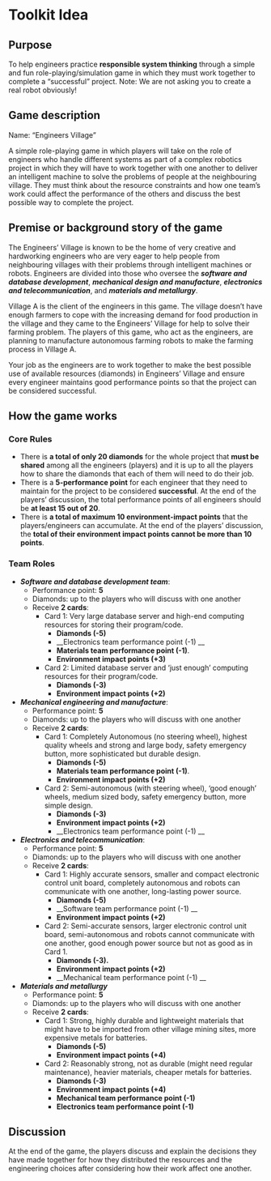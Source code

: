 
# Toolkit Idea

## Purpose

To help engineers practice __responsible system thinking__ through a simple and fun role\-playing/simulation game in which they must work together to complete a “successful” project\. Note: We are not asking you to create a real robot obviously\!

## Game description

Name: “Engineers Village”

A simple role\-playing game in which players will take on the role of engineers who handle different systems as part of a complex robotics project in which they will have to work together with one another to deliver an intelligent machine to solve the problems of people at the neighbouring village\. They must think about the resource constraints and how one team’s work could affect the performance of the others and discuss the best possible way to complete the project\.

## Premise or background story of the game

The Engineers’ Village is known to be the home of very creative and hardworking engineers who are very eager to help people from neighbouring villages with their problems through intelligent machines or robots\. Engineers are divided into those who oversee the __*software and database development*__, __*mechanical design and manufacture*__, __*electronics and telecommunication*__, and __*materials and metallurgy*__\.

Village A is the client of the engineers in this game\. The village doesn’t have enough farmers to cope with the increasing demand for food production in the village and they came to the Engineers’ Village for help to solve their farming problem\. The players of this game, who act as the engineers, are planning to manufacture autonomous farming robots to make the farming process in Village A\.

Your job as the engineers are to work together to make the best possible use of available resources \(diamonds\) in Engineers’ Village and ensure every engineer maintains good performance points so that the project can be considered successful\.

## How the game works

### Core Rules
- There is __a total of only 20 diamonds__ for the whole project that __must be shared__ among all the engineers \(players\) and it is up to all the players how to share the diamonds that each of them will need to do their job\.
- There is a __5\-performance point__ for each engineer that they need to maintain for the project to be considered __successful__\. At the end of the players’ discussion, the total performance points of all engineers should be __at least 15 out of 20__\.
- There is __a total of maximum 10 environment\-impact points__ that the players/engineers can accumulate\. At the end of the players’ discussion, the __total of their environment impact points cannot be more than 10 points__\.

### Team Roles
-   __*Software and database development team*__:
	- Performance point: __5__
	- Diamonds: up to the players who will discuss with one another
	- Receive __2 cards__:
		- Card 1: Very large database server and high\-end computing resources for storing their program/code\.
			- __Diamonds \(\-5\)__
			- __Electronics team performance point \(\-1\) __
			- __Materials team performance point \(\-1\)__\.
			- __Environment impact points \(\+3\)__
		- Card 2: Limited database server and ‘just enough’ computing resources for their program/code\. 
			- __Diamonds \(\-3\)__
			- __Environment impact points \(\+2\)__
- __*Mechanical engineering and manufacture*__:
	- Performance point: __5__
	- Diamonds: up to the players who will discuss with one another
	- Receive __2 cards__:
		- Card 1: Completely Autonomous \(no steering wheel\), highest quality wheels and strong and large body, safety emergency button, more sophisticated but durable design\. 
			- __Diamonds \(\-5\)__
			- __Materials team performance point \(\-1\)__\.
			- __Environment impact points \(\+2\)__
		- Card 2: Semi\-autonomous \(with steering wheel\), ‘good enough’ wheels, medium sized body, safety emergency button, more simple design\. 
			- __Diamonds \(\-3\)__
			- __Environment impact points \(\+2\)__
			- __Electronics team performance point \(\-1\) __
- __*Electronics and telecommunication*__:
	- Performance point: __5__
	- Diamonds: up to the players who will discuss with one another
	- Receive __2 cards__:
		- Card 1: Highly accurate sensors, smaller and compact electronic control unit board, completely autonomous and robots can communicate with one another, long\-lasting power source\. 
			- __Diamonds \(\-5\)__
			- __Software team performance point \(\-1\) __
			- __Environment impact points \(\+2\)__
		- Card 2: Semi\-accurate sensors, larger electronic control unit board, semi\-autonomous and robots cannot communicate with one another, good enough power source but not as good as in Card 1\. 
			- __Diamonds \(\-3\)\.__
			- __Environment impact points \(\+2\)__
			- __Mechanical team performance point \(\-1\) __
- __*Materials and metallurgy*__
	- Performance point: __5__
	- Diamonds: up to the players who will discuss with one another
	- Receive __2 cards__:
		- Card 1: Strong, highly durable and lightweight materials that might have to be imported from other village mining sites, more expensive metals for batteries\. 
			- __Diamonds \(\-5\)__
			- __Environment impact points \(\+4\)__
		- Card 2: Reasonably strong, not as durable \(might need regular maintenance\), heavier materials, cheaper metals for batteries\.
			- __Diamonds \(\-3\)__
			- __Environment impact points \(\+4\)__
			- __Mechanical team performance point \(\-1\)__
			- __Electronics team performance point \(\-1\)__

## Discussion

At the end of the game, the players discuss and explain the decisions they have made together for how they distributed the resources and the engineering choices after considering how their work affect one another\. 


